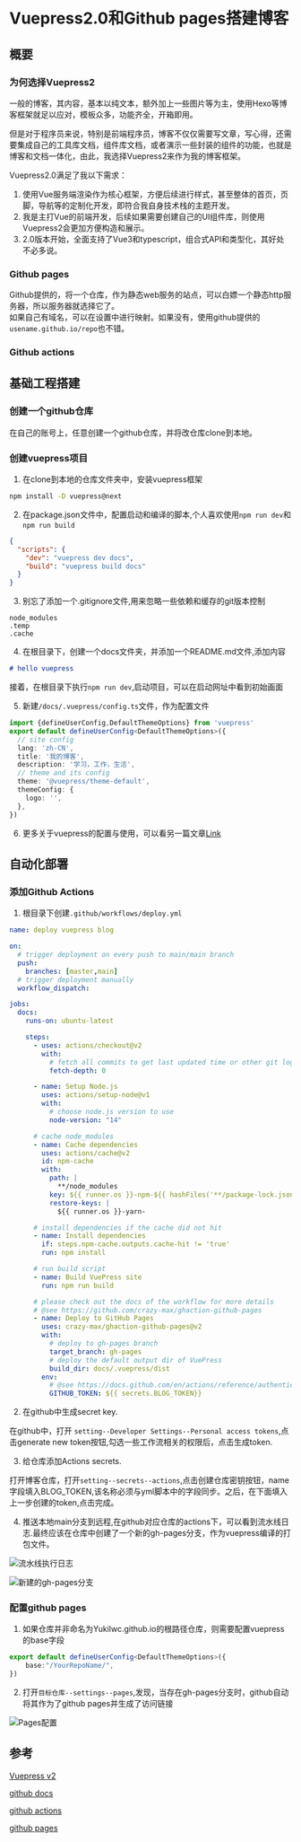 # Vuepress2.0和Github pages搭建博客

## 概要

### 为何选择Vuepress2

一般的博客，其内容，基本以纯文本，额外加上一些图片等为主，使用Hexo等博客框架就足以应对，模板众多，功能齐全，开箱即用。

但是对于程序员来说，特别是前端程序员，博客不仅仅需要写文章，写心得，还需要集成自己的工具库文档，组件库文档，或者演示一些封装的组件的功能，也就是博客和文档一体化，由此，我选择Vuepress2来作为我的博客框架。  

Vuepress2.0满足了我以下需求：
1. 使用Vue服务端渲染作为核心框架，方便后续进行样式，甚至整体的首页，页脚，导航等的定制化开发，即符合我自身技术栈的主题开发。
2. 我是主打Vue的前端开发，后续如果需要创建自己的UI组件库，则使用Vuepress2会更加方便构造和展示。
3. 2.0版本开始，全面支持了Vue3和typescript，组合式API和类型化，其好处不必多说。

### Github pages

Github提供的，将一个仓库，作为静态web服务的站点，可以白嫖一个静态http服务器，所以服务器就选择它了。  
如果自己有域名，可以在设置中进行映射。如果没有，使用github提供的 ```usename.github.io/repo```也不错。

### Github actions

## 基础工程搭建 

### 创建一个github仓库

在自己的账号上，任意创建一个github仓库，并将改仓库clone到本地。

### 创建vuepress项目

1. 在clone到本地的仓库文件夹中，安装vuepress框架

```sh
npm install -D vuepress@next
```

2. 在package.json文件中，配置启动和编译的脚本,个人喜欢使用```npm run dev```和```npm run build```

```json
{
  "scripts": {
    "dev": "vuepress dev docs",
    "build": "vuepress build docs"
  }
}
```

3. 别忘了添加一个.gitignore文件,用来忽略一些依赖和缓存的git版本控制

```
node_modules
.temp
.cache
```

4. 在根目录下，创建一个docs文件夹，并添加一个README.md文件,添加内容

```md
# hello vuepress
```
接着，在根目录下执行```npm run dev```,启动项目，可以在启动网址中看到初始画面

5. 新建```/docs/.vuepress/config.ts```文件，作为配置文件
```ts
import {defineUserConfig,DefaultThemeOptions} from 'vuepress'
export default defineUserConfig<DefaultThemeOptions>({
  // site config
  lang: 'zh-CN',
  title: '我的博客',
  description: '学习，工作，生活',
  // theme and its config
  theme: '@vuepress/theme-default',
  themeConfig: {
    logo: '',
  },
})
```
<!-- TODO: -->
6. 更多关于vuepress的配置与使用，可以看另一篇文章[Link]()

## 自动化部署

### 添加Github Actions

1. 根目录下创建```.github/workflows/deploy.yml```

```yml
name: deploy vuepress blog

on:
  # trigger deployment on every push to main/main branch
  push:
    branches: [master,main]
  # trigger deployment manually
  workflow_dispatch:

jobs:
  docs:
    runs-on: ubuntu-latest

    steps:
      - uses: actions/checkout@v2
        with:
          # fetch all commits to get last updated time or other git log info
          fetch-depth: 0

      - name: Setup Node.js
        uses: actions/setup-node@v1
        with:
          # choose node.js version to use
          node-version: "14"

      # cache node_modules
      - name: Cache dependencies
        uses: actions/cache@v2
        id: npm-cache
        with:
          path: |
            **/node_modules
          key: ${{ runner.os }}-npm-${{ hashFiles('**/package-lock.json') }}
          restore-keys: |
            ${{ runner.os }}-yarn-

      # install dependencies if the cache did not hit
      - name: Install dependencies
        if: steps.npm-cache.outputs.cache-hit != 'true'
        run: npm install

      # run build script
      - name: Build VuePress site
        run: npm run build

      # please check out the docs of the workflow for more details
      # @see https://github.com/crazy-max/ghaction-github-pages
      - name: Deploy to GitHub Pages
        uses: crazy-max/ghaction-github-pages@v2
        with:
          # deploy to gh-pages branch
          target_branch: gh-pages
          # deploy the default output dir of VuePress
          build_dir: docs/.vuepress/dist
        env:
          # @see https://docs.github.com/en/actions/reference/authentication-in-a-workflow#about-the-github_token-secret
          GITHUB_TOKEN: ${{ secrets.BLOG_TOKEN}}


```

2. 在github中生成secret key.

在github中，打开 ```setting--Developer Settings--Personal access tokens```,点击generate new token按钮,勾选一些工作流相关的权限后，点击生成token.

3. 给仓库添加Actions secrets.

打开博客仓库，打开```setting--secrets--actions```,点击创建仓库密钥按钮，name字段填入BLOG_TOKEN,该名称必须与yml脚本中的字段同步。之后，在下面填入上一步创建的token,点击完成。

4. 推送本地main分支到远程,在github对应仓库的actions下，可以看到流水线日志.最终应该在仓库中创建了一个新的gh-pages分支，作为vuepress编译的打包文件。

![流水线执行日志](./images/微信截图_20220309000002.png)

![新建的gh-pages分支](./images/微信截图_20220309000023.png)

### 配置github pages

1. 如果仓库并非命名为Yukilwc.github.io的根路径仓库，则需要配置vuepress的base字段

```ts
export default defineUserConfig<DefaultThemeOptions>({
    base:"/YourRepoName/",
})


```

2. 打开```目标仓库--settings--pages```,发现，当存在gh-pages分支时，github自动将其作为了github pages并生成了访问链接

![Pages配置](./images/微信截图_20220309000805.png)
## 参考

[Vuepress v2](https://v2.vuepress.vuejs.org/)

[github docs](https://docs.github.com/en/authentication/keeping-your-account-and-data-secure/creating-a-personal-access-token)

[github actions](https://docs.github.com/en/actions/quickstart)

[github pages](https://docs.github.com/en/pages/quickstart)